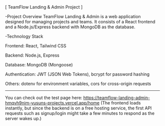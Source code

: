 [ TeamFlow Landing & Admin Project ]

-Project Overview
TeamFlow Landing & Admin is a web application designed for managing projects and teams.
It consists of a React frontend and a Node.js/Express backend with MongoDB as the database.

-Technology Stack

Frontend: React, Tailwind CSS

Backend: Node.js, Express

Database: MongoDB (Mongoose)

Authentication: JWT (JSON Web Tokens), bcrypt for password hashing

Others: dotenv for environment variables, cors for cross-origin requests

**************************************************************************************

You can check out the test page here:
https://teamflow-landing-admin-hmqvh9nim-yusuns-projects.vercel.app/home
(The frontend loads instantly, but since the backend is on a free hosting service, the first API requests such as signup/login might take a few minutes to respond as the server wakes up.)
